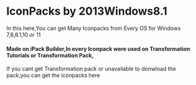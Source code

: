 # IconPacks by 2013Windows8.1
In this here,You can get Many Iconpacks from Every OS for Windows 7,8,8.1,10 or 11
#### Made on iPack Builder,In every Iconpack were used on Transformation Tutorials or Transformation Pack,
If you cant get Transformation pack or unavailable to donwload the pack,you can get the iconpacks here
